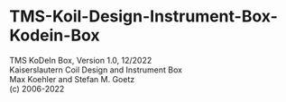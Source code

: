 # TMS-Koil-Design-Instrument-Box-Kodein-Box

TMS KoDeIn Box, Version 1.0, 12/2022<br>
Kaiserslautern Coil Design and Instrument Box<br>
Max Koehler and Stefan M. Goetz<br>
(c) 2006-2022<br>
